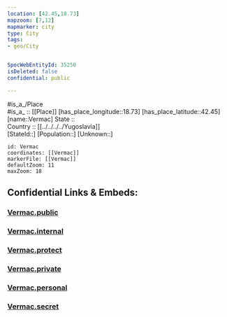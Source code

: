 ```yaml
---
location: [42.45,18.73] 
mapzoom: [7,12] 
mapmarker: city 
type: City
tags:
- geo/City


SpocWebEntityId: 35250
isDeleted: false
confidential: public

---
```

#is_a_/Place  
#is_a_ :: [[Place]] 
[has_place_longitude::18.73] 
[has_place_latitude::42.45] 
[name::Vermac] 
State ::  
Country :: [[../../../../Yugoslavia]]  
[StateId::] 
[Population::] 
[Unknown::] 


```leaflet
id: Vermac
coordinates: [[Vermac]] 
markerFile: [[Vermac]] 
defaultZoom: 11 
maxZoom: 18
```


## Confidential Links & Embeds: 

### [Vermac.public](/_public/\Earth\Continent\Europe\Europe~South\Montenegro\Municipalities~Montenegro\Kotor\CityVermac.public.md) 

### [Vermac.internal](/_internal/\Earth\Continent\Europe\Europe~South\Montenegro\Municipalities~Montenegro\Kotor\CityVermac.internal.md) 

### [Vermac.protect](/_protect/\Earth\Continent\Europe\Europe~South\Montenegro\Municipalities~Montenegro\Kotor\CityVermac.protect.md) 

### [Vermac.private](/_private/\Earth\Continent\Europe\Europe~South\Montenegro\Municipalities~Montenegro\Kotor\CityVermac.private.md) 

### [Vermac.personal](/_personal/\Earth\Continent\Europe\Europe~South\Montenegro\Municipalities~Montenegro\Kotor\CityVermac.personal.md) 

### [Vermac.secret](/_secret/\Earth\Continent\Europe\Europe~South\Montenegro\Municipalities~Montenegro\Kotor\CityVermac.secret.md)

